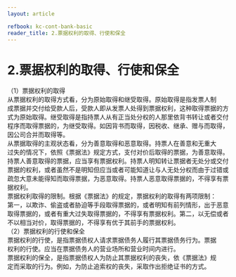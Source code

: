 ```yaml
---
layout: article

refbook: kc-cont-bank-basic
reader_title: 2.票据权利的取得、行使和保全
---
```


# 2.票据权利的取得、行使和保全

（1）票据权利的取得<br />
      从票据权利的取得方式看，分为原始取得和继受取得。原始取得是指发票人制<br />
      成票据并交付给受款人后，受款人即从发票人处得到票据权利，这种取得票据的方<br />
      式为原始取得。继受取得是指持票人从有正当处分权的人那里依背书转让或者交付<br />
      程序而取得票据的，为继受取得。如因背书而取得，因税收、继承、赠与而取得，<br />
      因公司合并而取得等。<br />
      从票据取得的主观状态看，分为善意取得和恶意取得。持票人在善意和无重大<br />
      过失的情况下，依照《票据法》规定方式，支付对价后取得的票据，为善意取得。<br />
      持票人善意取得的票据，应当享有票据权利。持票人明知转让票据者无处分或交付<br />
      票据的权利，或者虽然不是明知但应当或者可能知道让与人无处分权而由于过错或<br />
      疏忽大意未能得知而取得票据，为恶意取得。持票人恶意取得票据的，不得享有票<br />
      据权利。<br />
      票据权利取得的限制。根据《票据法》的规定，票据权利的取得有两项限制：<br />
      第一，以欺诈、偷盗或者胁迫等手段取得票据的，或者明知有前列情形，出于恶意<br />
      取得票据的，或者有重大过失取得票据的，不得享有票据权利。第二，以无偿或者<br />
      不以相当对价，取得票据的，不得享有优于其前手的票据权利。<br />
      （2）票据权利的行使和保全<br />
      票据权利的行使，是指票据债权人请求票据债务人履行其票据债务行为。票据<br />
      权利的行使。应当在票据债务人的营业场所和营业时间内进行。<br />
      票据权利的保全，是指票据债权人为防止其票据权利的丧失，依《票据法》规<br />
    定而采取的行为。例如，为防止追索权的丧失，采取作出拒绝证书的方式。